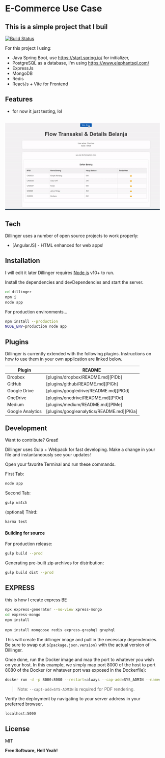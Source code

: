 # E-Commerce Use Case
## This is  a simple project that I buil


[![Build Status](https://travis-ci.org/joemccann/dillinger.svg?branch=master)](https://travis-ci.org/joemccann/dillinger)

For this project I using:
- Java Spring Boot, use https://start.spring.io/ for initializer, 
- PostgreSQL as a database, I'm using https://www.elephantsql.com/ 
- ExpressJs
- MongoDB
- Redis
- ReactJs + Vite for Frontend

## Features

- for now it just testing, lol

## 

![me](https://github.com/ferytell/UseCaseECommerce/blob/dev/store-react-vite/public/2024-07-2413-25-25-ezgif.com-video-to-gif-converter.gif)


## Tech

Dillinger uses a number of open source projects to work properly:

- [AngularJS] - HTML enhanced for web apps!


## Installation
I will edit it later
Dillinger requires [Node.js](https://nodejs.org/) v10+ to run.

Install the dependencies and devDependencies and start the server.

```sh
cd dillinger
npm i
node app
```

For production environments...

```sh
npm install --production
NODE_ENV=production node app
```

## Plugins

Dillinger is currently extended with the following plugins.
Instructions on how to use them in your own application are linked below.

| Plugin | README |
| ------ | ------ |
| Dropbox | [plugins/dropbox/README.md][PlDb] |
| GitHub | [plugins/github/README.md][PlGh] |
| Google Drive | [plugins/googledrive/README.md][PlGd] |
| OneDrive | [plugins/onedrive/README.md][PlOd] |
| Medium | [plugins/medium/README.md][PlMe] |
| Google Analytics | [plugins/googleanalytics/README.md][PlGa] |

## Development

Want to contribute? Great!

Dillinger uses Gulp + Webpack for fast developing.
Make a change in your file and instantaneously see your updates!

Open your favorite Terminal and run these commands.

First Tab:

```sh
node app
```

Second Tab:

```sh
gulp watch
```

(optional) Third:

```sh
karma test
```

#### Building for source

For production release:

```sh
gulp build --prod
```

Generating pre-built zip archives for distribution:

```sh
gulp build dist --prod
```

## EXPRESS
this is how I create express BE

```sh
npx express-generator --no-view xpress-mongo
cd express-mongo
npm install

npm install mongoose redis express-graphql graphql
```

This will create the dillinger image and pull in the necessary dependencies.
Be sure to swap out `${package.json.version}` with the actual
version of Dillinger.

Once done, run the Docker image and map the port to whatever you wish on
your host. In this example, we simply map port 8000 of the host to
port 8080 of the Docker (or whatever port was exposed in the Dockerfile):

```sh
docker run -d -p 8000:8080 --restart=always --cap-add=SYS_ADMIN --name=dillinger <youruser>/dillinger:${package.json.version}
```

> Note: `--capt-add=SYS-ADMIN` is required for PDF rendering.

Verify the deployment by navigating to your server address in
your preferred browser.

```sh
localhost:5000
```

## License

MIT

**Free Software, Hell Yeah!**
